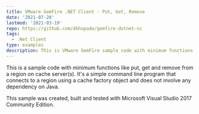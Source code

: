 ```yaml
---
title: VMware GemFire .NET Client - Put, Get, Remove
date: '2021-07-28'
lastmod: '2021-03-19'
repo: https://github.com/dkhopade/gemfire-dotnet-nc
tags:
  - .Net Client
type: examples
description: This is VMware GemFire sample code with minimum functions like put, get and remove from a region on cache server(s). It's a command line simple program that connects to a region using cache factory object and does not involve any dependency on Java.
---
```

 

This is a sample code with minimum functions like put, get and remove from a region on cache server(s). It's a simple command line program that connects to a region using a cache factory object and does not involve any dependency on Java.

This sample was created, built and tested with Microsoft Visual Studio 2017 Community Edition.
